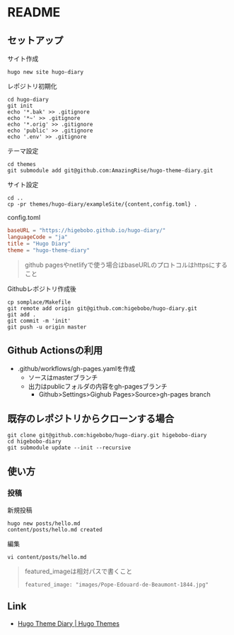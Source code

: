 # README

## セットアップ

サイト作成

```shell
hugo new site hugo-diary
```

レポジトリ初期化

```shell
cd hugo-diary
git init
echo '*.bak' >> .gitignore
echo '*~' >> .gitignore
echo '*.orig' >> .gitignore
echo 'public' >> .gitignore
echo '.env' >> .gitignore
```

テーマ設定

```shell
cd themes 
git submodule add git@github.com:AmazingRise/hugo-theme-diary.git
```

サイト設定

```shell
cd ..
cp -pr themes/hugo-diary/exampleSite/{content,config.toml} .
```

config.toml

```toml
baseURL = "https://higebobo.github.io/hugo-diary/"
languageCode = "ja"
title = "Hugo Diary"
theme = "hugo-theme-diary"
```

> github pagesやnetlifyで使う場合はbaseURLのプロトコルはhttpsにすること

Githubレポジトリ作成後

```shell
cp somplace/Makefile
git remote add origin git@github.com:higebobo/hugo-diary.git
git add .
git commit -m 'init'
git push -u origin master
```

## Github Actionsの利用

* .github/workflows/gh-pages.yamlを作成
    * ソースはmasterブランチ
    * 出力はpublicフォルダの内容をgh-pagesブランチ
        * Github>Settings>Gighub Pages>Source>gh-pages branch

## 既存のレポジトリからクローンする場合

```shell
git clone git@github.com:higebobo/hugo-diary.git higebobo-diary
cd higebobo-diary
git submodule update --init --recursive
```

## 使い方

### 投稿

新規投稿

```shell
hugo new posts/hello.md
content/posts/hello.md created
```

編集

```shell
vi content/posts/hello.md
```

> featured_imageは相対パスで書くこと
>
>     featured_image: "images/Pope-Edouard-de-Beaumont-1844.jpg"

## Link

* [Hugo Theme Diary \| Hugo Themes](https://themes.gohugo.io/hugo-theme-diary/)
